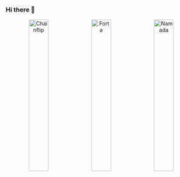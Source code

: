 ### Hi there 👋

<p align="center">
  <img src="https://i.imgur.com/oLBRhrc.png" width="32%" alt="Chainflip" />
  <img src="https://i.imgur.com/dzMUUk7.png" width="32%" alt="Forta" />
  <img src="https://i.imgur.com/P8m4RaK.png" width="32%" alt="Namada" />
</p>


<!--
**BrainCord/BrainCord** is a ✨ _special_ ✨ repository because its `README.md` (this file) appears on your GitHub profile.

Here are some ideas to get you started:

- 🔭 I’m currently working on ...
- 🌱 I’m currently learning ...
- 👯 I’m looking to collaborate on ...
- 🤔 I’m looking for help with ...
- 💬 Ask me about ...
- 📫 How to reach me: ...
- 😄 Pronouns: ...
- ⚡ Fun fact: ...
-->
